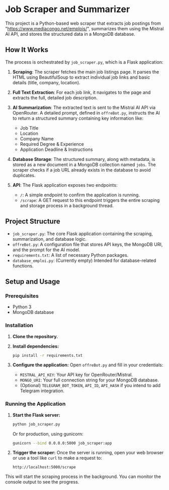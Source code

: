 # Job Scraper and Summarizer

This project is a Python-based web scraper that extracts job postings from "https://www.mediacongo.net/emplois/", summarizes them using the Mistral AI API, and stores the structured data in a MongoDB database.

## How It Works

The process is orchestrated by `job_scraper.py`, which is a Flask application:

1.  **Scraping**: The scraper fetches the main job listings page. It parses the HTML using BeautifulSoup to extract individual job links and basic details (title, company, location).

2.  **Full Text Extraction**: For each job link, it navigates to the page and extracts the full, detailed job description.

3.  **AI Summarization**: The extracted text is sent to the Mistral AI API via OpenRouter. A detailed prompt, defined in `offreBot.py`, instructs the AI to return a structured summary containing key information like:
    *   Job Title
    *   Location
    *   Company Name
    *   Required Degree & Experience
    *   Application Deadline & Instructions

4.  **Database Storage**: The structured summary, along with metadata, is stored as a new document in a MongoDB collection named `jobs`. The scraper checks if a job URL already exists in the database to avoid duplicates.

5.  **API**: The Flask application exposes two endpoints:
    *   `/`: A simple endpoint to confirm the application is running.
    *   `/scrape`: A GET request to this endpoint triggers the entire scraping and storage process in a background thread.

## Project Structure

-   `job_scraper.py`: The core Flask application containing the scraping, summarization, and database logic.
-   `offreBot.py`: A configuration file that stores API keys, the MongoDB URI, and the prompt for the AI model.
-   `requirements.txt`: A list of necessary Python packages.
-   `database_emploi.py`: (Currently empty) Intended for database-related functions.

## Setup and Usage

### Prerequisites

-   Python 3
-   MongoDB database

### Installation

1.  **Clone the repository.**

2.  **Install dependencies:**
    ```bash
    pip install -r requirements.txt
    ```

3.  **Configure the application:**
    Open `offreBot.py` and fill in your credentials:
    -   `MISTRAL_API_KEY`: Your API key for OpenRouter/Mistral.
    -   `MONGO_URI`: Your full connection string for your MongoDB database.
    -   (Optional) `TELEGRAM_BOT_TOKEN`, `API_ID`, `API_HASH` if you intend to add Telegram integration.

### Running the Application

1.  **Start the Flask server:**
    ```bash
    python job_scraper.py
    ```
    Or for production, using gunicorn:
    ```bash
    gunicorn --bind 0.0.0.0:5000 job_scraper:app
    ```

2.  **Trigger the scraper:**
    Once the server is running, open your web browser or use a tool like `curl` to make a request to:
    ```
    http://localhost:5000/scrape
    ```

This will start the scraping process in the background. You can monitor the console output to see the progress.
